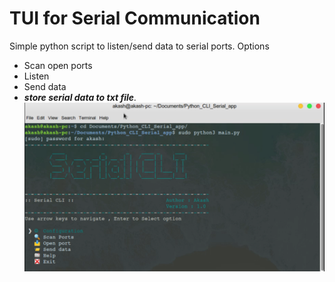 # TUI for Serial Communication
Simple python script to listen/send data to serial ports.
Options
* Scan open ports  
* Listen
* Send data
* _**store serial data to txt file**._
![.](/images/app.png)
